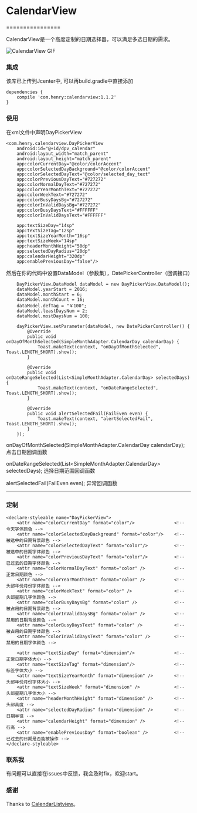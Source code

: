 # CalendarView
================

CalendarView是一个高度定制的日期选择器，可以满足多选日期的需求。

![CalendarView GIF](https://github.com/henry-newbie/CalendarView/blob/master/screenshot/calendar.gif)
 
### 集成
该库已上传到Jcenter中, 可以再build.gradle中直接添加

	dependencies {
	    compile 'com.henry:calendarview:1.1.2'
	}
 
### 使用
 
在xml文件中声明DayPickerView


    <com.henry.calendarview.DayPickerView
        android:id="@+id/dpv_calendar"
        android:layout_width="match_parent"
        android:layout_height="match_parent"
        app:colorCurrentDay="@color/colorAccent"
        app:colorSelectedDayBackground="@color/colorAccent"
        app:colorSelectedDayText="@color/selected_day_text"
        app:colorPreviousDayText="#727272"
        app:colorNormalDayText="#727272"
        app:colorYearMonthText="#727272"
        app:colorWeekText="#727272"
        app:colorBusyDaysBg="#727272"
        app:colorInValidDaysBg="#727272"
        app:colorBusyDaysText="#FFFFFF"
        app:colorInValidDaysText="#FFFFFF"

        app:textSizeDay="14sp"
        app:textSizeTag="12sp"
        app:textSizeYearMonth="16sp"
        app:textSizeWeek="14sp"
        app:headerMonthHeight="50dp"
        app:selectedDayRadius="20dp"
        app:calendarHeight="320dp"
        app:enablePreviousDay="false"/>
         


然后在你的代码中设置DataModel（参数集），DatePickerController（回调接口）

        DayPickerView.DataModel dataModel = new DayPickerView.DataModel();
        dataModel.yearStart = 2016;
        dataModel.monthStart = 6;
        dataModel.monthCount = 16;
        dataModel.defTag = "￥100";
        dataModel.leastDaysNum = 2;
        dataModel.mostDaysNum = 100;

		dayPickerView.setParameter(dataModel, new DatePickerController() {
            @Override
            public void onDayOfMonthSelected(SimpleMonthAdapter.CalendarDay calendarDay) {
                Toast.makeText(context, "onDayOfMonthSelected", Toast.LENGTH_SHORT).show();
            }

            @Override
            public void onDateRangeSelected(List<SimpleMonthAdapter.CalendarDay> selectedDays) {
                Toast.makeText(context, "onDateRangeSelected", Toast.LENGTH_SHORT).show();
            }

            @Override
            public void alertSelectedFail(FailEven even) {
                Toast.makeText(context, "alertSelectedFail", Toast.LENGTH_SHORT).show();
            }
        });

onDayOfMonthSelected(SimpleMonthAdapter.CalendarDay calendarDay);          点击日期回调函数

onDateRangeSelected(List<SimpleMonthAdapter.CalendarDay> selectedDays);    选择日期范围回调函数

alertSelectedFail(FailEven even);										   异常回调函数

---

### 定制

    <declare-styleable name="DayPickerView">
        <attr name="colorCurrentDay" format="color"/>               <!-- 今天字体颜色 -->
        <attr name="colorSelectedDayBackground" format="color"/>    <!-- 被选中的日期背景颜色 -->
        <attr name="colorSelectedDayText" format="color"/>          <!-- 被选中的日期字体颜色 -->
        <attr name="colorPreviousDayText" format="color"/>          <!-- 已过去的日期字体颜色 -->
        <attr name="colorNormalDayText" format="color" />           <!-- 正常日期颜色 -->
        <attr name="colorYearMonthText" format="color" />           <!-- 头部年份月份字体颜色 -->
        <attr name="colorWeekText" format="color" />                <!-- 头部星期几字体颜色 -->
        <attr name="colorBusyDaysBg" format="color" />              <!-- 被占用的日期背景颜色 -->
        <attr name="colorInValidDaysBg" format="color" />           <!-- 禁用的日期背景颜色 -->
        <attr name="colorBusyDaysText" format="color" />            <!-- 被占用的日期字体颜色 -->
        <attr name="colorInValidDaysText" format="color" />         <!-- 禁用的日期字体颜色 -->

        <attr name="textSizeDay" format="dimension"/>               <!-- 正常日期字体大小 -->
        <attr name="textSizeTag" format="dimension"/>               <!-- 标签字体大小 -->
        <attr name="textSizeYearMonth" format="dimension" />        <!-- 头部年份月份字体大小 -->
        <attr name="textSizeWeek" format="dimension" />             <!-- 头部星期几字体大小 -->
        <attr name="headerMonthHeight" format="dimension" />        <!-- 头部高度 -->
        <attr name="selectedDayRadius" format="dimension" />        <!-- 日期半径 -->
        <attr name="calendarHeight" format="dimension" />           <!-- 行高 -->
        <attr name="enablePreviousDay" format="boolean" />          <!-- 已过去的日期是否能被操作 -->
	</declare-styleable>

### 联系我

有问题可以直接在issues中反馈，我会及时fix，欢迎start。

### 感谢

Thanks to [CalendarListview](https://github.com/traex/CalendarListview)。
